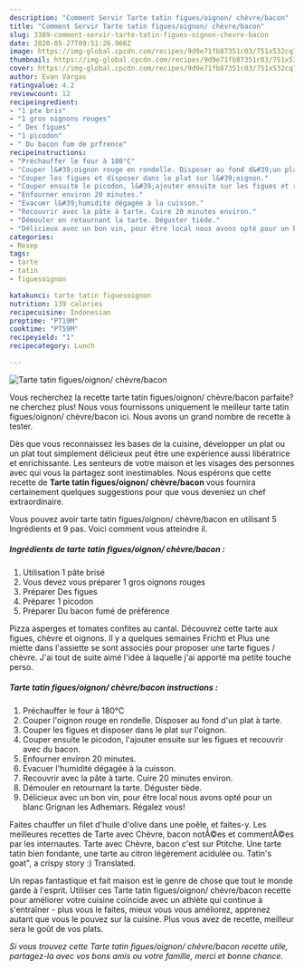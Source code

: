 ```yaml
---
description: "Comment Servir Tarte tatin figues/oignon/ chèvre/bacon"
title: "Comment Servir Tarte tatin figues/oignon/ chèvre/bacon"
slug: 3389-comment-servir-tarte-tatin-figues-oignon-chevre-bacon
date: 2020-05-27T09:51:26.966Z
image: https://img-global.cpcdn.com/recipes/9d9e71fb87351c03/751x532cq70/tarte-tatin-figuesoignon-chevrebacon-photo-principale-de-la-recette.jpg
thumbnail: https://img-global.cpcdn.com/recipes/9d9e71fb87351c03/751x532cq70/tarte-tatin-figuesoignon-chevrebacon-photo-principale-de-la-recette.jpg
cover: https://img-global.cpcdn.com/recipes/9d9e71fb87351c03/751x532cq70/tarte-tatin-figuesoignon-chevrebacon-photo-principale-de-la-recette.jpg
author: Evan Vargas
ratingvalue: 4.2
reviewcount: 12
recipeingredient:
- "1 pte bris"
- "1 gros oignons rouges"
- " Des figues"
- "1 picodon"
- " Du bacon fum de prfrence"
recipeinstructions:
- "Préchauffer le four à 180°C"
- "Couper l&#39;oignon rouge en rondelle. Disposer au fond d&#39;un plat à tarte."
- "Couper les figues et disposer dans le plat sur l&#39;oignon."
- "Couper ensuite le picodon, l&#39;ajouter ensuite sur les figues et recouvrir avec du bacon."
- "Enfourner environ 20 minutes."
- "Évacuer l&#39;humidité dégagée à la cuisson."
- "Recouvrir avec la pâte à tarte. Cuire 20 minutes environ."
- "Démouler en retournant la tarte. Déguster tiède."
- "Délicieux avec un bon vin, pour être local nous avons opté pour un blanc Grignan les Adhemars. Régalez vous!"
categories:
- Resep
tags:
- tarte
- tatin
- figuesoignon

katakunci: tarte tatin figuesoignon 
nutrition: 139 calories
recipecuisine: Indonesian
preptime: "PT19M"
cooktime: "PT59M"
recipeyield: "1"
recipecategory: Lunch

---
```



![Tarte tatin figues/oignon/ chèvre/bacon](https://img-global.cpcdn.com/recipes/9d9e71fb87351c03/751x532cq70/tarte-tatin-figuesoignon-chevrebacon-photo-principale-de-la-recette.jpg)

Vous recherchez la recette tarte tatin figues/oignon/ chèvre/bacon parfaite? ne cherchez plus! Nous vous fournissons uniquement le meilleur tarte tatin figues/oignon/ chèvre/bacon ici. Nous avons un grand nombre de recette à tester.

Dès que vous reconnaissez les bases de la cuisine, développer un plat ou un plat tout simplement délicieux peut être une expérience aussi libératrice et enrichissante. Les senteurs de votre maison et les visages des personnes avec qui vous la partagez sont inestimables. Nous espérons que cette recette de <strong> Tarte tatin figues/oignon/ chèvre/bacon </strong> vous fournira certainement quelques suggestions pour que vous deveniez un chef extraordinaire.

<!--inarticleads1-->

Vous pouvez avoir tarte tatin figues/oignon/ chèvre/bacon en utilisant 5 Ingrédients et 9 pas. Voici comment vous atteindre il.

##### Ingrédients de tarte tatin figues/oignon/ chèvre/bacon :

1. Utilisation 1 pâte brisé
1. Vous devez vous préparer 1 gros oignons rouges
1. Préparer  Des figues
1. Préparer 1 picodon
1. Préparer  Du bacon fumé de préférence


Pizza asperges et tomates confites au cantal. Découvrez cette tarte aux figues, chèvre et oignons. Il y a quelques semaines Frichti et Plus une miette dans l&#39;assiette se sont associés pour proposer une tarte figues / chèvre. J&#39;ai tout de suite aimé l&#39;idée à laquelle j&#39;ai apporté ma petite touche perso. 

<!--inarticleads2-->

##### Tarte tatin figues/oignon/ chèvre/bacon instructions :

1. Préchauffer le four à 180°C
1. Couper l&#39;oignon rouge en rondelle. Disposer au fond d&#39;un plat à tarte.
1. Couper les figues et disposer dans le plat sur l&#39;oignon.
1. Couper ensuite le picodon, l&#39;ajouter ensuite sur les figues et recouvrir avec du bacon.
1. Enfourner environ 20 minutes.
1. Évacuer l&#39;humidité dégagée à la cuisson.
1. Recouvrir avec la pâte à tarte. Cuire 20 minutes environ.
1. Démouler en retournant la tarte. Déguster tiède.
1. Délicieux avec un bon vin, pour être local nous avons opté pour un blanc Grignan les Adhemars. Régalez vous!


Faites chauffer un filet d&#39;huile d&#39;olive dans une poêle, et faites-y. Les meilleures recettes de Tarte avec Chèvre, bacon notÃ©es et commentÃ©es par les internautes. Tarte avec Chèvre, bacon c&#39;est sur Ptitche. Une tarte tatin bien fondante, une tarte au citron légèrement acidulée ou. Tatin&#39;s goat&#34;, a crispy story :) Translated. 

<!--inarticleads1-->

<p>
Un repas fantastique et fait maison est le genre de chose que tout le monde garde à l'esprit. Utiliser ces Tarte tatin figues/oignon/ chèvre/bacon recette pour améliorer votre cuisine coïncide avec un athlète qui continue à s'entraîner - plus vous le faites, mieux vous vous améliorez, apprenez autant que vous le pouvez sur la cuisine. Plus vous avez de recette, meilleur sera le goût de vos plats.
</p>

<p>
<i>Si vous trouvez cette Tarte tatin figues/oignon/ chèvre/bacon recette utile, partagez-la avec vos bons amis ou votre famille, merci et bonne chance.</i>
</p>
